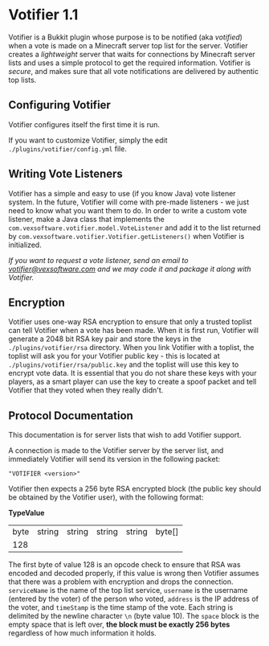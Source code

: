# Votifier 1.1

Votifier is a Bukkit plugin whose purpose is to be notified (aka *votified*) when a vote is made on a Minecraft server top list for the server.  Votifier creates a *lightweight* server that waits for connections by Minecraft server lists and uses a simple protocol to get the required information.  Votifier is *secure*, and makes sure that all vote notifications are delivered by authentic top lists.

## Configuring Votifier

Votifier configures itself the first time it is run.

If you want to customize Votifier, simply the edit `./plugins/votifier/config.yml` file.

## Writing Vote Listeners

Votifier has a simple and easy to use (if you know Java) vote listener system.  In the future, Votifier will come with pre-made listeners - we just need to know what you want them to do.  In order to write a custom vote listener, make a Java class that implements the `com.vexsoftware.votifier.model.VoteListener` and add it to the list returned by `com.vexsoftware.votifier.Votifier.getListeners()` when Votifier is initialized.

*If you want to request a vote listener, send an email to votifier@vexsoftware.com and we may code it and package it along with Votifier.*

## Encryption

Votifier uses one-way RSA encryption to ensure that only a trusted toplist can tell Votifier when a vote has been made.  When it is first run, Votifier will generate a 2048 bit RSA key pair and store the keys in the `./plugins/votifier/rsa` directory.  When you link Votifier with a toplist, the toplist will ask you for your Votifier public key - this is located at `./plugins/votifier/rsa/public.key` and the toplist will use this key to encrypt vote data.  It is essential that you do not share these keys with your players, as a smart player can use the key to create a spoof packet and tell Votifier that they voted when they really didn't.

## Protocol Documentation

This documentation is for server lists that wish to add Votifier support.

A connection is made to the Votifier server by the server list, and immediately Votifier will send its version in the following packet:

    "VOTIFIER <version>"

Votifier then expects a 256 byte RSA encrypted block (the public key should be obtained by the Votifier user), with the following format:

<table>
	<tr><b>Type</b>
		<td>byte</td>
		<td>string</td>
		<td>string</td>
		<td>string</td>
		<td>string</td>
		<td>byte[]</td>
	</tr>
	<tr><b>Value</b>
		<td>128</td>
		<td><serviceName</td>
		<td><username></td>
		<td><address></td>
		<td><timeStamp></td>
		<td><empty></td>
	</tr>
</table>

The first byte of value 128 is an opcode check to ensure that RSA was encoded and decoded properly, if this value is wrong then Votifier assumes that there was a problem with encryption and drops the connection. `serviceName` is the name of the top list service, `username` is the username (entered by the voter) of the person who voted, `address` is the IP address of the voter, and `timeStamp` is the time stamp of the vote.  Each string is delimited by the newline character `\n` (byte value 10).  The `space` block is the empty space that is left over, **the block must be exactly 256 bytes** regardless of how much information it holds.